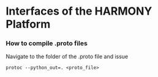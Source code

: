 # Interfaces of the HARMONY Platform 

### How to compile .proto files

Navigate to the folder of the .proto file and issue 
```
protoc --python_out=. <proto_file>
```